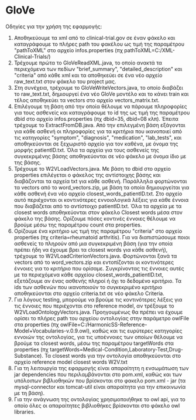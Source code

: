 # GloVe
Οδηγίες για την χρήση της εφαρμογής:
1. Αποθηκεύουμε τα xml από το clinical-trial.gov σε έναν φάκελο και καταγράφουμε το πλήρες path του φακέλου ως τιμή της παραμέτρου "pathToXML" στο αρχείο infos.properties (πχ pathToXML=C:/XML-Clinical-Trials/)
2. Τρέχουμε πρώτα το GloVeReadXML.java, το οποίο ανακτά τα περιεχόμενα των πεδίων "brief_summary", "detailed_description" και "criteria" από κάθε xml και τα αποθηκεύει σε ένα νέο αρχείο raw_text.txt στον φάκελο του project μας.
3. Στη συνέχεια, τρέχουμε το GloVeWriteVectors.java, το οποίο διαβάζει το raw_text.txt, δημιουργεί ένα νέο GloVe μοντέλο και το κάνει train και τέλος αποθηκεύει τα vectors στο αρχείο vectors_matrix.txt.
4. Επιλέγουμε τη βάση από την οποία θέλουμε να πάρουμε πληροφορίες για τους ασθενείς και καταγράφουμε το id της ως τιμή της παραμέτρου dbid στο αρχείο infos.properties (πχ dbid=35, dbid=08 κλπ). Έπειτα τρέχουμε το ExtractFromDB.java. Από την επιλεγμένη βάση εξάγονται για κάθε ασθενή οι πληροφορίες για τα κριτήρια που ικανοποιεί από τις κατηγορίες "symptom", "diagnosis", "medication", "lab_tests", και αποθηκεύονται σε ξεχωριστό αρχείο για τον καθένα, με όνομα της μορφής patientID.txt. Όλα τα αρχεία για τους ασθενείς της συγκεκριμένης βάσης αποθηκεύονται σε νέο φάκελo με όνομα ίδιο με της βάσης.
5. Τρέχουμε το W2VLoadVectors.java. Με βάση το dbid στο αρχείο properties επιλέγεται ο φάκελος της αντίστοιχης βάσης και διαβάζονται τα αρχεία txt για κάθε ασθενή. Παράλληλα φορτώνονται τα vectors από το word_vectors.zip, με βάση τα οποία δημιουργείται για κάθε ασθενή ένα νέο αρχείο closest_words_patientID.txt. Στο αρχείο αυτό περιέχονται οι κοντινότερες εννοιολογικά λέξεις για κάθε έννοια που διαβάζεται από το αντίστοιχο patientID.txt. Όλα τα αρχεία με τα closest words αποθηκεύονται στον φάκελο Closest words μέσα στον φάκελο της βάσης. Ορίζουμε πόσες κοντινές έννοιες θέλουμε να βρούμε μέσω της παραμέτρου count στα properties.  
6. Ορίζουμε ένα κριτήριο ως τιμή της παραμέτρου "criteria" στο αρχείο properties (πχ criteria=rheumatoid arthritis). Για να διαπιστώσουμε ποιοι ασθενείς το πληρούν από μια συγκεκριμένη βάση (για την οποία πρέπει ήδη να έχουμε βρει τα closest words για κάθε ασθενή), τρέχουμε το W2VLoadCriterionVectors.java. Φορτώνονται ξανά τα vectors από το word_vectors.zip και εντοπίζονται οι κοντινότερες έννοιες για το κριτήριο που ορίσαμε. Συγκρίνοντας τις έννοιες αυτές με τα περιεχόμενα κάθε αρχείου closest_words_patientID.txt, εξετάζουμε αν ένας ασθενής πληροί ή όχι το δεδομένο κριτήριο. Τα ids των ασθενών που ικανοποιούν το συγκεκριμένο κριτήριο αποθηκεύονται στο αρχείο criteria.txt σε νέο φάκελο Criteria.
7. Για λόγους testing, μπορούμε να βρούμε τις κοντινότερες λέξεις για τις έννοιες που περιέχονται στο reference model, αν τρέξουμε το W2VLoadOntologyVectors.java. Προηγουμένως θα πρέπει να έχουμε ορίσει το πλήρες path του αρχείου οντολογίας στην παράμετρο owlFile στα properties (πχ owlFile=C:/HarmonicSS-Reference-Model+Vocabularies-v.0.9.owl), καθώς και τις ευρύτερες κατηγορίες εννοιών της οντολογίας, για τις υποέννοιες των οποίων θέλουμε να βρούμε τα closest words, μέσω της παραμέτρου targetWords στα properties (πχ targetWords=Medical-Condition,Laboratory-Test,Drug-Substance). Τα closest words για την οντολογία αποθηκεύονται στο αρχείο reference model closest words W2V.txt
8. Για τη λειτουργία της εφαρμογής είναι απαραίτητη η ενσωμάτωση των jar dependencies που περιλαμβάνονται στο pom.xml, καθώς και των υπόλοιπων βιβλιοθηκών που βρίσκονται στο φακελο pom.xml - jar (τα mysql-connector και tomcat-util είναι απαραίτητα για την επικοινωνία με τη βάση).
9. Για την ανάγνωση της οντολογίας χρησιμοποιήθηκε το owl api, για το οποίο όλες οι απαραίτητες βιβλιοθήκες βρίσκονται στο φάκελο owl libraries.
